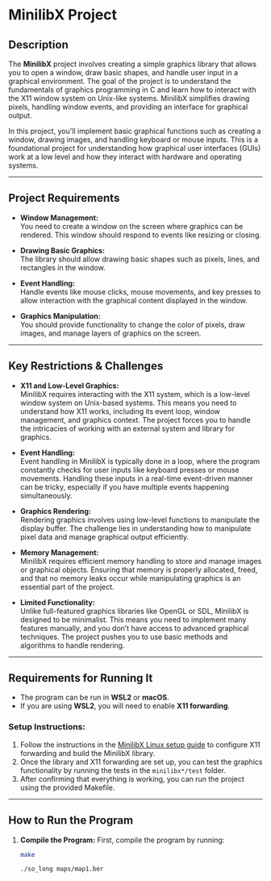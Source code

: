 # MinilibX Project

## Description
The **MinilibX** project involves creating a simple graphics library that allows you to open a window, draw basic shapes, and handle user input in a graphical environment. The goal of the project is to understand the fundamentals of graphics programming in C and learn how to interact with the X11 window system on Unix-like systems. MinilibX simplifies drawing pixels, handling window events, and providing an interface for graphical output.

In this project, you'll implement basic graphical functions such as creating a window, drawing images, and handling keyboard or mouse inputs. This is a foundational project for understanding how graphical user interfaces (GUIs) work at a low level and how they interact with hardware and operating systems.

---

## Project Requirements

- **Window Management:**  
  You need to create a window on the screen where graphics can be rendered. This window should respond to events like resizing or closing.

- **Drawing Basic Graphics:**  
  The library should allow drawing basic shapes such as pixels, lines, and rectangles in the window.

- **Event Handling:**  
  Handle events like mouse clicks, mouse movements, and key presses to allow interaction with the graphical content displayed in the window.

- **Graphics Manipulation:**  
  You should provide functionality to change the color of pixels, draw images, and manage layers of graphics on the screen.

---

## Key Restrictions & Challenges

- **X11 and Low-Level Graphics:**  
  MinilibX requires interacting with the X11 system, which is a low-level window system on Unix-based systems. This means you need to understand how X11 works, including its event loop, window management, and graphics context. The project forces you to handle the intricacies of working with an external system and library for graphics.

- **Event Handling:**  
  Event handling in MinilibX is typically done in a loop, where the program constantly checks for user inputs like keyboard presses or mouse movements. Handling these inputs in a real-time event-driven manner can be tricky, especially if you have multiple events happening simultaneously.

- **Graphics Rendering:**  
  Rendering graphics involves using low-level functions to manipulate the display buffer. The challenge lies in understanding how to manipulate pixel data and manage graphical output efficiently.

- **Memory Management:**  
  MinilibX requires efficient memory handling to store and manage images or graphical objects. Ensuring that memory is properly allocated, freed, and that no memory leaks occur while manipulating graphics is an essential part of the project.

- **Limited Functionality:**  
  Unlike full-featured graphics libraries like OpenGL or SDL, MinilibX is designed to be minimalist. This means you need to implement many features manually, and you don’t have access to advanced graphical techniques. The project pushes you to use basic methods and algorithms to handle rendering.

---

## Requirements for Running It

- The program can be run in **WSL2** or **macOS**.  
- If you are using **WSL2**, you will need to enable **X11 forwarding**.

### Setup Instructions:
1. Follow the instructions in the [MinilibX Linux setup guide](https://github.com/42Paris/minilibx-linux) to configure X11 forwarding and build the MinilibX library.
2. Once the library and X11 forwarding are set up, you can test the graphics functionality by running the tests in the `minilibx*/test` folder.
3. After confirming that everything is working, you can run the project using the provided Makefile.

---

## How to Run the Program

1. **Compile the Program:**
   First, compile the program by running:

   ```bash
   make

   ./so_long maps/map1.ber
